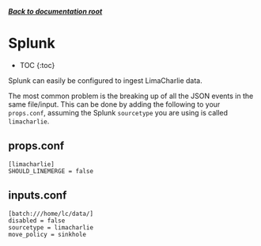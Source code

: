 ***[Back to documentation root](README.md)***

# Splunk

* TOC
{:toc}

Splunk can easily be configured to ingest LimaCharlie data.

The most common problem is the breaking up of all the JSON events in the same file/input.
This can be done by adding the following to your `props.conf`, assuming the Splunk `sourcetype` you are using is called `limacharlie`.

## props.conf
```
[limacharlie]
SHOULD_LINEMERGE = false
```

## inputs.conf
```
[batch:///home/lc/data/]
disabled = false
sourcetype = limacharlie
move_policy = sinkhole
```